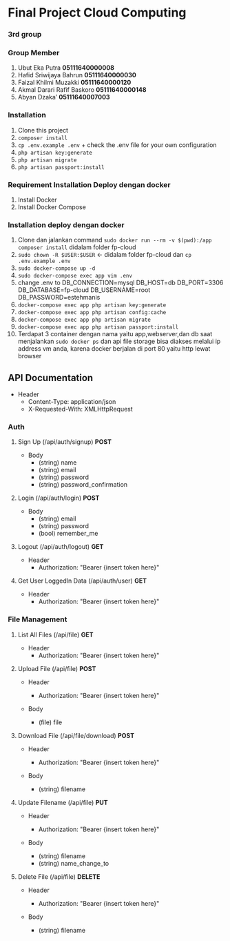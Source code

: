 # Final Project Cloud Computing
### 3rd group
### Group Member
1. Ubut Eka Putra **05111640000008**
2. Hafid Sriwijaya Bahrun **05111640000030**
3. Faizal Khilmi Muzakki **05111640000120**
4. Akmal Darari Rafif Baskoro **05111640000148**
5. Abyan Dzaka’ **05111640007003**

### Installation
1. Clone this project
2. `composer install`
3. `cp .env.example .env` + check the .env file for your own configuration
4. `php artisan key:generate`
5. `php artisan migrate`
6. `php artisan passport:install`

### Requirement Installation Deploy dengan docker
1. Install Docker
2. Install Docker Compose
### Installation deploy dengan docker
1. Clone dan jalankan command `sudo docker run --rm -v $(pwd):/app composer install` didalam folder fp-cloud
2. `sudo chown -R $USER:$USER` <- didalam folder fp-cloud dan `cp .env.example .env`
3. `sudo docker-compose up -d`
4. `sudo docker-compose exec app vim .env`
5. change .env to
DB_CONNECTION=mysql
DB_HOST=db
DB_PORT=3306
DB_DATABASE=fp-cloud
DB_USERNAME=root
DB_PASSWORD=estehmanis
6. `docker-compose exec app php artisan key:generate`
7. `docker-compose exec app php artisan config:cache`
8. `docker-compose exec app php artisan migrate`
9. `docker-compose exec app php artisan passport:install`
10. Terdapat 3 container dengan nama yaitu app,webserver,dan db saat menjalankan `sudo docker ps`
dan api file storage bisa diakses melalui ip address vm anda, karena docker berjalan di port 80 yaitu http lewat browser
## API Documentation
- Header
  - Content-Type: application/json
  - X-Requested-With: XMLHttpRequest

### Auth
1. Sign Up (/api/auth/signup) **POST**
   - Body
     - (string) name
     - (string) email
     - (string) password
     - (string) password_confirmation

2. Login (/api/auth/login) **POST**
   - Body
     - (string) email
     - (string) password
     - (bool) remember_me

3. Logout (/api/auth/logout) **GET**
   - Header
     - Authorization: "Bearer {insert token here}"

4. Get User LoggedIn Data (/api/auth/user) **GET**
   - Header
     - Authorization: "Bearer {insert token here}"

### File Management
1. List All Files (/api/file) **GET**
   - Header
     - Authorization: "Bearer {insert token here}"

2. Upload File (/api/file) **POST**
   - Header
     - Authorization: "Bearer {insert token here}"

   - Body
     - (file) file

3. Download File (/api/file/download) **POST**
   - Header
     - Authorization: "Bearer {insert token here}"

   - Body
     - (string) filename

4. Update Filename (/api/file) **PUT**
   - Header
     - Authorization: "Bearer {insert token here}"

   - Body
     - (string) filename
     - (string) name_change_to


4. Delete File (/api/file) **DELETE**
   - Header
     - Authorization: "Bearer {insert token here}"

   - Body
     - (string) filename
